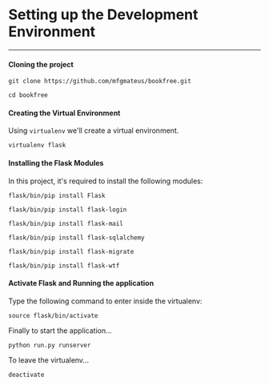 # Setting up the Development Environment
----

#### Cloning the project

```git clone https://github.com/mfgmateus/bookfree.git```


```cd bookfree```

#### Creating the Virtual Environment
 
Using ```virtualenv``` we'll create a virtual environment.

```virtualenv flask```

#### Installing the Flask Modules
 
In this project, it's required to install the following modules:

```flask/bin/pip install Flask```

```flask/bin/pip install flask-login```

```flask/bin/pip install flask-mail```

```flask/bin/pip install flask-sqlalchemy```

```flask/bin/pip install flask-migrate```

```flask/bin/pip install flask-wtf```

#### Activate Flask and Running the application

Type the following command to enter inside the virtualenv:

```source flask/bin/activate```

Finally to start the application...

```python run.py runserver```

To leave the virtualenv...

```deactivate```
